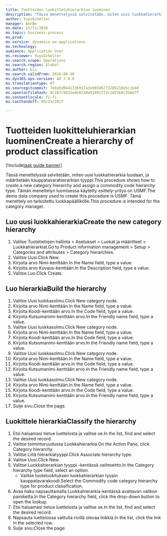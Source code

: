 ```yaml
--- 
title: Tuotteiden luokitteluhierarkian luominen
description: "Tässä menettelyssä selvitetään, miten uusi luokkahierarkia luodaan, ja määritetään kauppatavarahierarkian tyyppi."
author: YuyuScheller
manager: AnnBe
ms.date: 11/11/2016
ms.topic: business-process
ms.prod: 
ms.service: dynamics-ax-applications
ms.technology: 
audience: Application User
ms.reviewer: YuyuScheller
ms.search.scope: Operations
ms.search.region: Global
ms.author: bis
ms.search.validFrom: 2016-06-30
ms.dyn365.ops.version: AX 7.0.0
ms.translationtype: HT
ms.sourcegitcommit: 7e0a5d044133b917a3eb9386773205218e5c1b40
ms.openlocfilehash: 0c107c9d15e0e023de51891f23c2d2360c3b8e7f
ms.contentlocale: fi-fi
ms.lasthandoff: 09/29/2017

---
```

# <a name="create-a-hierarchy-of-product-classification"></a><span data-ttu-id="23c1b-103">Tuotteiden luokitteluhierarkian luominen</span><span class="sxs-lookup"><span data-stu-id="23c1b-103">Create a hierarchy of product classification</span></span>

[!include[task guide banner](../../includes/task-guide-banner.md)]

<span data-ttu-id="23c1b-104">Tässä menettelyssä selvitetään, miten uusi luokkahierarkia luodaan, ja määritetään kauppatavarahierarkian tyyppi.</span><span class="sxs-lookup"><span data-stu-id="23c1b-104">This procedure shows how to create a new category hierarchy and assign a commodity code hierarchy type.</span></span> <span data-ttu-id="23c1b-105">Tämän menettelyn luomisessa käytetty esittely-yritys on USMF.</span><span class="sxs-lookup"><span data-stu-id="23c1b-105">The demo data company used to create this procedure is USMF.</span></span> <span data-ttu-id="23c1b-106">Tämä menettely on tarkoitettu luokkapäällikölle.</span><span class="sxs-lookup"><span data-stu-id="23c1b-106">This procedure is intended for the category manager.</span></span>


## <a name="create-the-new-category-hierarchy"></a><span data-ttu-id="23c1b-107">Luo uusi luokkahierarkia</span><span class="sxs-lookup"><span data-stu-id="23c1b-107">Create the new category hierarchy</span></span>
1. <span data-ttu-id="23c1b-108">Valitse Tuotetietojen hallinta > Asetukset > Luokat ja määritteet > Luokkahierarkiat.</span><span class="sxs-lookup"><span data-stu-id="23c1b-108">Go to Product information management > Setup > Categories and attributes > Category hierarchies.</span></span>
2. <span data-ttu-id="23c1b-109">Valitse Uusi.</span><span class="sxs-lookup"><span data-stu-id="23c1b-109">Click New.</span></span>
3. <span data-ttu-id="23c1b-110">Kirjoita arvo Nimi-kenttään.</span><span class="sxs-lookup"><span data-stu-id="23c1b-110">In the Name field, type a value.</span></span>
4. <span data-ttu-id="23c1b-111">Kirjoita arvo Kuvaus-kenttään.</span><span class="sxs-lookup"><span data-stu-id="23c1b-111">In the Description field, type a value.</span></span>
5. <span data-ttu-id="23c1b-112">Valitse Luo.</span><span class="sxs-lookup"><span data-stu-id="23c1b-112">Click Create.</span></span>

## <a name="build-the-hierarchy"></a><span data-ttu-id="23c1b-113">Luo hierarkia</span><span class="sxs-lookup"><span data-stu-id="23c1b-113">Build the hierarchy</span></span>
1. <span data-ttu-id="23c1b-114">Valitse Uusi luokkasolmu.</span><span class="sxs-lookup"><span data-stu-id="23c1b-114">Click New category node.</span></span>
2. <span data-ttu-id="23c1b-115">Kirjoita arvo Nimi-kenttään.</span><span class="sxs-lookup"><span data-stu-id="23c1b-115">In the Name field, type a value.</span></span>
3. <span data-ttu-id="23c1b-116">Kirjoita Koodi-kenttään arvo.</span><span class="sxs-lookup"><span data-stu-id="23c1b-116">In the Code field, type a value.</span></span>
4. <span data-ttu-id="23c1b-117">Kirjoita Kutsumanimi-kenttään arvo.</span><span class="sxs-lookup"><span data-stu-id="23c1b-117">In the Friendly name field, type a value.</span></span>
5. <span data-ttu-id="23c1b-118">Valitse Uusi luokkasolmu.</span><span class="sxs-lookup"><span data-stu-id="23c1b-118">Click New category node.</span></span>
6. <span data-ttu-id="23c1b-119">Kirjoita arvo Nimi-kenttään.</span><span class="sxs-lookup"><span data-stu-id="23c1b-119">In the Name field, type a value.</span></span>
7. <span data-ttu-id="23c1b-120">Kirjoita Koodi-kenttään arvo.</span><span class="sxs-lookup"><span data-stu-id="23c1b-120">In the Code field, type a value.</span></span>
8. <span data-ttu-id="23c1b-121">Kirjoita Kutsumanimi-kenttään arvo.</span><span class="sxs-lookup"><span data-stu-id="23c1b-121">In the Friendly name field, type a value.</span></span>
9. <span data-ttu-id="23c1b-122">Valitse Uusi luokkasolmu.</span><span class="sxs-lookup"><span data-stu-id="23c1b-122">Click New category node.</span></span>
10. <span data-ttu-id="23c1b-123">Kirjoita arvo Nimi-kenttään.</span><span class="sxs-lookup"><span data-stu-id="23c1b-123">In the Name field, type a value.</span></span>
11. <span data-ttu-id="23c1b-124">Kirjoita Koodi-kenttään arvo.</span><span class="sxs-lookup"><span data-stu-id="23c1b-124">In the Code field, type a value.</span></span>
12. <span data-ttu-id="23c1b-125">Kirjoita Kutsumanimi-kenttään arvo.</span><span class="sxs-lookup"><span data-stu-id="23c1b-125">In the Friendly name field, type a value.</span></span>
13. <span data-ttu-id="23c1b-126">Valitse Uusi luokkasolmu.</span><span class="sxs-lookup"><span data-stu-id="23c1b-126">Click New category node.</span></span>
14. <span data-ttu-id="23c1b-127">Kirjoita arvo Nimi-kenttään.</span><span class="sxs-lookup"><span data-stu-id="23c1b-127">In the Name field, type a value.</span></span>
15. <span data-ttu-id="23c1b-128">Kirjoita Koodi-kenttään arvo.</span><span class="sxs-lookup"><span data-stu-id="23c1b-128">In the Code field, type a value.</span></span>
16. <span data-ttu-id="23c1b-129">Kirjoita Kutsumanimi-kenttään arvo.</span><span class="sxs-lookup"><span data-stu-id="23c1b-129">In the Friendly name field, type a value.</span></span>
17. <span data-ttu-id="23c1b-130">Sulje sivu.</span><span class="sxs-lookup"><span data-stu-id="23c1b-130">Close the page.</span></span>

## <a name="classify-the-hierarchy"></a><span data-ttu-id="23c1b-131">Luokittele hierarkia</span><span class="sxs-lookup"><span data-stu-id="23c1b-131">Classify the hierarchy</span></span>
1. <span data-ttu-id="23c1b-132">Etsi haluamasi tietue luettelosta ja valitse se.</span><span class="sxs-lookup"><span data-stu-id="23c1b-132">In the list, find and select the desired record.</span></span>
2. <span data-ttu-id="23c1b-133">Valitse toimintoruudussa Luokkahierarkia.</span><span class="sxs-lookup"><span data-stu-id="23c1b-133">On the Action Pane, click Category hierarchy.</span></span>
3. <span data-ttu-id="23c1b-134">Valitse Liitä hierarkiatyyppi.</span><span class="sxs-lookup"><span data-stu-id="23c1b-134">Click Associate hierarchy type.</span></span>
4. <span data-ttu-id="23c1b-135">Valitse Uusi.</span><span class="sxs-lookup"><span data-stu-id="23c1b-135">Click New.</span></span>
5. <span data-ttu-id="23c1b-136">Valitse Luokkahierarkian tyyppi -kentässä vaihtoehto.</span><span class="sxs-lookup"><span data-stu-id="23c1b-136">In the Category hierarchy type field, select an option.</span></span>
    * <span data-ttu-id="23c1b-137">Valitse tuoteluokituksen luokkahierarkian tyypin kauppatavarakoodi.</span><span class="sxs-lookup"><span data-stu-id="23c1b-137">Select the Commodity code category hierarchy type for product classification.</span></span>  
6. <span data-ttu-id="23c1b-138">Avaa haku napsauttamalla Luokkahierarkia-kentässä avattavan valikon painiketta.</span><span class="sxs-lookup"><span data-stu-id="23c1b-138">In the Category hierarchy field, click the drop-down button to open the lookup.</span></span>
7. <span data-ttu-id="23c1b-139">Etsi haluamasi tietue luettelosta ja valitse se.</span><span class="sxs-lookup"><span data-stu-id="23c1b-139">In the list, find and select the desired record.</span></span>
8. <span data-ttu-id="23c1b-140">Napsauta luettelossa valitulla rivillä olevaa linkkiä.</span><span class="sxs-lookup"><span data-stu-id="23c1b-140">In the list, click the link in the selected row.</span></span>
9. <span data-ttu-id="23c1b-141">Sulje sivu.</span><span class="sxs-lookup"><span data-stu-id="23c1b-141">Close the page.</span></span>


